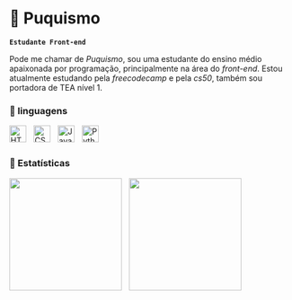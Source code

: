# 🌸 Puquismo

**`Estudante Front-end`**

Pode me chamar de *Puquismo*, sou uma estudante do ensino médio apaixonada por programação, principalmente na área do *front-end*. Estou atualmente estudando pela *freecodecamp* e pela *cs50*, também sou portadora de TEA nível 1.


### 🌸 linguagens

<img
  align="left"
  alt ="HTML"
  title ="HTML"
  width="30px"
  style="padding-right: 10px;"
  src="https://cdn.jsdelivr.net/gh/devicons/devicon@latest/icons/html5/html5-original.svg" />

  <img
  align="left"
  alt ="CSS"
  title ="CSS"
  width="30px"
  style="padding-right: 10px;"
  src="https://cdn.jsdelivr.net/gh/devicons/devicon@latest/icons/css3/css3-original.svg" />

  
  <img 
  align="left"
  alt ="Java-script"
  title ="Java-script"
  width="30px"
  style="padding-right: 10px;"
  src="https://cdn.jsdelivr.net/gh/devicons/devicon@latest/icons/javascript/javascript-original.svg" />

  
  <img 
  align="left"
  alt ="Python"
  title ="Python"
  width="30px"
  style="padding-right: 10px;"
  src="https://cdn.jsdelivr.net/gh/devicons/devicon@latest/icons/python/python-original.svg" />

  <br>
  <br>

  ### 🌸 Estatísticas

<img 
  align="left"
  height="200px"
  style="padding-right: 10px;"
  src="https://github-readme-stats.vercel.app/api?username=Puquismo&show_icons=true&theme=dracula&include_all_commits=true&locale=pt-br" />

<img 
  align="left"
  height="200px"
  style="padding-right: 10px;"
  src="https://github-readme-stats.vercel.app/api/top-langs/?username=Puquismo&theme=dracula&locale=pt-br&layout=compact&custom_title=Tecnologias&lang_count=9" />

          
          
        
          

